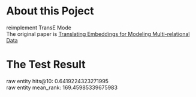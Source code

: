 # About this Poject
reimplement TransE Mode  
The original paper is [Translating Embeddings for Modeling Multi-relational Data](http://papers.nips.cc/paper/5071-translating-embeddings-for-modeling-multi-rela "With a Title")

# The Test Result
raw entity hits@10:  0.6419224323271995   
raw entity mean_rank:  169.45985339675983
